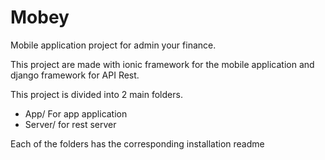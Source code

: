 # Mobey
Mobile application project for admin your finance.

This project are made with ionic framework for the mobile application and django framework for API Rest.

This project is divided into 2 main folders.

- App/ For app application
- Server/ for rest server

Each of the folders has the corresponding installation readme